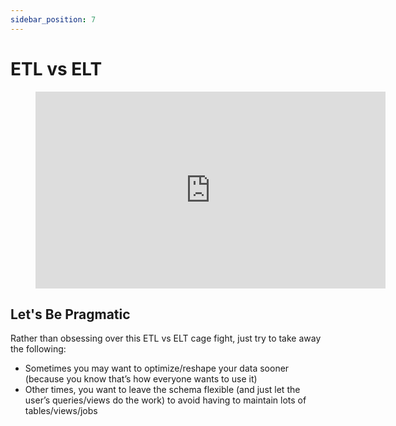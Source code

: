 ```yaml
---
sidebar_position: 7
---
```

# ETL vs ELT

<div style={{textAlign: 'center'}}>

<figure class="video-container">
    <iframe width="560" height="315" src="https://www.youtube.com/embed/IqXqe7ZbcM8" title="YouTube video player" frameborder="0" allow="accelerometer; autoplay; clipboard-write; encrypted-media; gyroscope; picture-in-picture" allowfullscreen></iframe>
</figure>

</div>

## Let's Be Pragmatic
Rather than obsessing over this ETL vs ELT cage fight, just try to take away the following:
* Sometimes you may want to optimize/reshape your data sooner (because you know that’s how everyone wants to use it)
* Other times, you want to leave the schema flexible (and just let the user’s queries/views do the work) to avoid having to maintain lots of tables/views/jobs 
